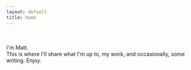 ```yaml
---
layout: default
title: home
---
```

<br>
<br>
I'm Matt.
<br>
This is where I'll share what I'm up to, my work, and occasionally, some writing. Enjoy.
